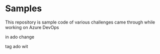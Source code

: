 # Samples
This repository is sample code of various challenges came through while working on Azure DevOps 

in ado change 

tag ado wit
